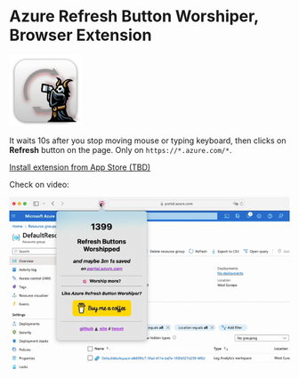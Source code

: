 #  Azure Refresh Button Worshiper, Browser Extension

[![Azure Refresh Button Worshiper Icon](post-icon-128.png)](https://aleksandr.vin/a-link-to-app-store)

It waits 10s after you stop moving mouse or typing keyboard, then clicks on **Refresh** button on the page.
Only on `https://*.azure.com/*`.

[Install extension from App Store (TBD)](https://aleksandr.vin/a-link-to-app-store)

Check on video:

[![Azure Refresh Button Worshiper in action](post-video.gif)](https://aleksandr.vin/a-link-to-app-store)
